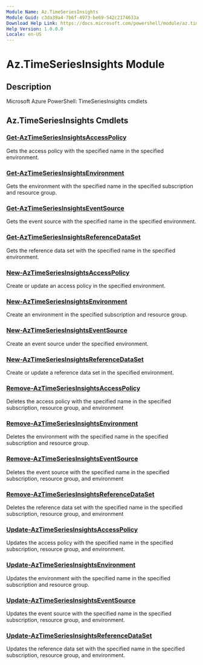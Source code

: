 ```yaml
---
Module Name: Az.TimeSeriesInsights
Module Guid: c3da39a4-7b6f-4973-be69-542c2174633a
Download Help Link: https://docs.microsoft.com/powershell/module/az.timeseriesinsights
Help Version: 1.0.0.0
Locale: en-US
---
```


# Az.TimeSeriesInsights Module
## Description
Microsoft Azure PowerShell: TimeSeriesInsights cmdlets

## Az.TimeSeriesInsights Cmdlets
### [Get-AzTimeSeriesInsightsAccessPolicy](Get-AzTimeSeriesInsightsAccessPolicy.md)
Gets the access policy with the specified name in the specified environment.

### [Get-AzTimeSeriesInsightsEnvironment](Get-AzTimeSeriesInsightsEnvironment.md)
Gets the environment with the specified name in the specified subscription and resource group.

### [Get-AzTimeSeriesInsightsEventSource](Get-AzTimeSeriesInsightsEventSource.md)
Gets the event source with the specified name in the specified environment.

### [Get-AzTimeSeriesInsightsReferenceDataSet](Get-AzTimeSeriesInsightsReferenceDataSet.md)
Gets the reference data set with the specified name in the specified environment.

### [New-AzTimeSeriesInsightsAccessPolicy](New-AzTimeSeriesInsightsAccessPolicy.md)
Create or update an access policy in the specified environment.

### [New-AzTimeSeriesInsightsEnvironment](New-AzTimeSeriesInsightsEnvironment.md)
Create an environment in the specified subscription and resource group.

### [New-AzTimeSeriesInsightsEventSource](New-AzTimeSeriesInsightsEventSource.md)
Create an event source under the specified environment.

### [New-AzTimeSeriesInsightsReferenceDataSet](New-AzTimeSeriesInsightsReferenceDataSet.md)
Create or update a reference data set in the specified environment.

### [Remove-AzTimeSeriesInsightsAccessPolicy](Remove-AzTimeSeriesInsightsAccessPolicy.md)
Deletes the access policy with the specified name in the specified subscription, resource group, and environment

### [Remove-AzTimeSeriesInsightsEnvironment](Remove-AzTimeSeriesInsightsEnvironment.md)
Deletes the environment with the specified name in the specified subscription and resource group.

### [Remove-AzTimeSeriesInsightsEventSource](Remove-AzTimeSeriesInsightsEventSource.md)
Deletes the event source with the specified name in the specified subscription, resource group, and environment

### [Remove-AzTimeSeriesInsightsReferenceDataSet](Remove-AzTimeSeriesInsightsReferenceDataSet.md)
Deletes the reference data set with the specified name in the specified subscription, resource group, and environment

### [Update-AzTimeSeriesInsightsAccessPolicy](Update-AzTimeSeriesInsightsAccessPolicy.md)
Updates the access policy with the specified name in the specified subscription, resource group, and environment.

### [Update-AzTimeSeriesInsightsEnvironment](Update-AzTimeSeriesInsightsEnvironment.md)
Updates the environment with the specified name in the specified subscription and resource group.

### [Update-AzTimeSeriesInsightsEventSource](Update-AzTimeSeriesInsightsEventSource.md)
Updates the event source with the specified name in the specified subscription, resource group, and environment.

### [Update-AzTimeSeriesInsightsReferenceDataSet](Update-AzTimeSeriesInsightsReferenceDataSet.md)
Updates the reference data set with the specified name in the specified subscription, resource group, and environment.

